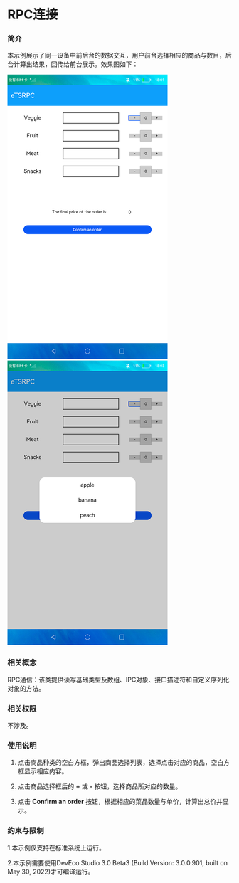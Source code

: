 # RPC连接

### 简介

本示例展示了同一设备中前后台的数据交互，用户前台选择相应的商品与数目，后台计算出结果，回传给前台展示。效果图如下：

![](screenshots/device/main.png) ![](screenshots/device/flexlist.png)

### 相关概念

RPC通信：该类提供读写基础类型及数组、IPC对象、接口描述符和自定义序列化对象的方法。

### 相关权限

不涉及。

### 使用说明

1. 点击商品种类的空白方框，弹出商品选择列表，选择点击对应的商品，空白方框显示相应内容。

2. 点击商品选择框后的 **+** 或  **-** 按钮，选择商品所对应的数量。

3. 点击 **Confirm an order** 按钮，根据相应的菜品数量与单价，计算出总价并显示。

### 约束与限制

1.本示例仅支持在标准系统上运行。

2.本示例需要使用DevEco Studio 3.0 Beta3 (Build Version: 3.0.0.901, built on May 30, 2022)才可编译运行。